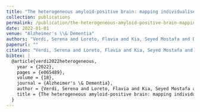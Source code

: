 ```yaml
---
title: "The heterogeneous amyloid-positive brain: mapping individualised patterns of atrophy in amyloid-positive Alzheimer’s disease patients using neuroanatomical normative models"
collection: publications
permalink: /publication/the-heterogeneous-amyloid-positive-brain-mapping-individualised-patterns-of-atro
date: 2022-01-01
venue: "Alzheimer's \\& Dementia"
authors: "Verdi, Serena and Loreto, Flavia and Kia, Seyed Mostafa and Duvnjak, Aleksandar and Hakeem, Haneen and Perry, Richard J and Win, Zarni and Patel, Neva and Schott, Jonathan M and Marquand, Andre F and others"
paperurl: ""
citation: "Verdi, Serena and Loreto, Flavia and Kia, Seyed Mostafa and Duvnjak, Aleksandar and Hakeem, Haneen and Perry, Richard J and Win, Zarni and Patel, Neva and Schott, Jonathan M and Marquand, Andre F and others (2022). The heterogeneous amyloid-positive brain: mapping individualised patterns of atrophy in amyloid-positive Alzheimer’s disease patients using neuroanatomical normative models. Alzheimer's \\& Dementia."
bibtex: |
  @article{verdi2022heterogeneous,
    year = {2022},
    pages = {e065489},
    volume = {18},
    journal = {Alzheimer's \& Dementia},
    author = {Verdi, Serena and Loreto, Flavia and Kia, Seyed Mostafa and Duvnjak, Aleksandar and Hakeem, Haneen and Perry, Richard J and Win, Zarni and Patel, Neva and Schott, Jonathan M and Marquand, Andre F and others},
    title = {The heterogeneous amyloid-positive brain: mapping individualised patterns of atrophy in amyloid-positive Alzheimer’s disease patients using neuroanatomical normative models},
  }
---
```

